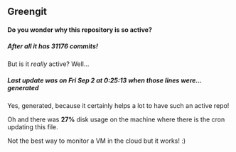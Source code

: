 ## Greengit

#### Do you wonder why this repository is so active?

##### After all it has 31176 commits!

But is it *really* active? Well...

##### Last update was on Fri Sep 2 at 0:25:13 when those lines were... generated

Yes, generated, because it certainly helps a lot to have such an active repo!

Oh and there was **27%** disk usage on the machine
where there is the cron updating this file.

Not the best way to monitor a VM in the cloud but it works! :)
